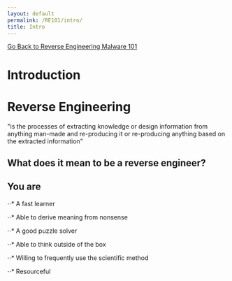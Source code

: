 ```yaml
---
layout: default
permalink: /RE101/intro/
title: Intro
---
```

[Go Back to Reverse Engineering Malware 101](https://securedorg.github.io/RE101/)

# Introduction #

# Reverse Engineering #

"is the processes of extracting knowledge or design information from anything man-made and re-producing it or re-producing anything based on the extracted information"

## What does it mean to be a reverse engineer? ##

## You are ##

⋅⋅* A fast learner

⋅⋅* Able to derive meaning from nonsense

⋅⋅* A good puzzle solver

⋅⋅* Able to think outside of the box

⋅⋅* Willing to frequently use the scientific method

⋅⋅* Resourceful


